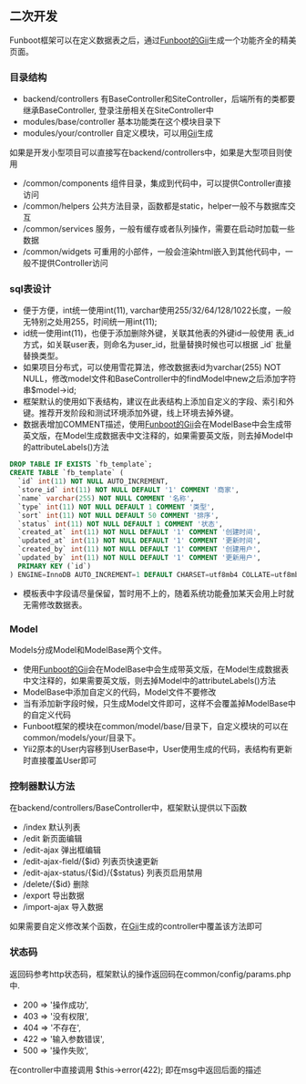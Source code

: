 二次开发
-------

Funboot框架可以在定义数据表之后，通过[Funboot的Gii](gii.md)生成一个功能齐全的精美页面。

### 目录结构

- backend/controllers 有BaseController和SiteController，后端所有的类都要继承BaseController, 登录注册相关在SiteController中
- modules/base/controller 基本功能类在这个模块目录下
- modules/your/controller 自定义模块，可以用[Gii](gii.md)生成

如果是开发小型项目可以直接写在backend/controllers中，如果是大型项目则使用

- /common/components 组件目录，集成到代码中，可以提供Controller直接访问
- /common/helpers 公共方法目录，函数都是static，helper一般不与数据库交互
- /common/services 服务，一般有缓存或者队列操作，需要在启动时加载一些数据
- /common/widgets 可重用的小部件，一般会渲染html嵌入到其他代码中，一般不提供Controller访问

### sql表设计

- 便于方便，int统一使用int(11), varchar使用255/32/64/128/1022长度，一般无特别之处用255，时间统一用int(11);
- id统一使用int(11)，也便于添加删除外键，关联其他表的外键id一般使用 表_id方式，如关联user表，则命名为user_id，批量替换时候也可以根据 _id` 批量替换类型。
- 如果项目分布式，可以使用雪花算法，修改数据表id为varchar(255) NOT NULL，修改model文件和BaseController中的findModel中new之后添加字符串$model->id;
- 框架默认的使用如下表结构，建议在此表结构上添加自定义的字段、索引和外键。推荐开发阶段和测试环境添加外键，线上环境去掉外键。
- 数据表增加COMMENT描述，使用[Funboot的Gii](gii.md)会在ModelBase中会生成带英文版，在Model生成数据表中文注释的，如果需要英文版，则去掉Model中的attributeLabels()方法

```sql
DROP TABLE IF EXISTS `fb_template`;
CREATE TABLE `fb_template` (
  `id` int(11) NOT NULL AUTO_INCREMENT,
  `store_id` int(11) NOT NULL DEFAULT '1' COMMENT '商家',
  `name` varchar(255) NOT NULL COMMENT '名称',
  `type` int(11) NOT NULL DEFAULT 1 COMMENT '类型',
  `sort` int(11) NOT NULL DEFAULT 50 COMMENT '排序',
  `status` int(11) NOT NULL DEFAULT 1 COMMENT '状态',
  `created_at` int(11) NOT NULL DEFAULT '1' COMMENT '创建时间',
  `updated_at` int(11) NOT NULL DEFAULT '1' COMMENT '更新时间',
  `created_by` int(11) NOT NULL DEFAULT '1' COMMENT '创建用户',
  `updated_by` int(11) NOT NULL DEFAULT '1' COMMENT '更新用户',
  PRIMARY KEY (`id`)
) ENGINE=InnoDB AUTO_INCREMENT=1 DEFAULT CHARSET=utf8mb4 COLLATE=utf8mb4_unicode_ci COMMENT '模板';
```

- 模板表中字段请尽量保留，暂时用不上的，随着系统功能叠加某天会用上时就无需修改数据表。


### Model
Models分成Model和ModelBase两个文件。
- 使用[Funboot的Gii](gii.md)会在ModelBase中会生成带英文版，在Model生成数据表中文注释的，如果需要英文版，则去掉Model中的attributeLabels()方法
- ModelBase中添加自定义的代码，Model文件不要修改
- 当有添加新字段时候，只生成Model文件即可，这样不会覆盖掉ModelBase中的自定义代码
- Funboot框架的模块在common/model/base/目录下，自定义模块的可以在common/models/your/目录下。
- Yii2原本的User内容移到UserBase中，User使用生成的代码，表结构有更新时直接覆盖User即可

### 控制器默认方法

在backend/controllers/BaseController中，框架默认提供以下函数
- /index 默认列表
- /edit 新页面编辑
- /edit-ajax 弹出框编辑
- /edit-ajax-field/{$id} 列表页快速更新
- /edit-ajax-status/{$id}/{$status} 列表页启用禁用
- /delete/{$id} 删除
- /export 导出数据
- /import-ajax 导入数据

如果需要自定义修改某个函数，在[Gii](gii.md)生成的controller中覆盖该方法即可


### 状态码
返回码参考http状态码，框架默认的操作返回码在common/config/params.php中.
- 200 => '操作成功',
- 403 => '没有权限',
- 404 => '不存在',
- 422 => '输入参数错误',
- 500 => '操作失败',

在controller中直接调用 $this->error(422); 即在msg中返回后面的描述





